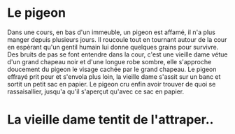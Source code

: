 ﻿# Le pigeon 
Dans une cours, en bas d'un immeuble, un pigeon est affamé, il n'a plus manger depuis plusieurs jours.
Il roucoule tout en tournant autour de la cour en espèrant qu'un gentil humain lui donne quelques grains pour survivre.
Des bruits de pas se font entendre dans la cour, c'est une vieille dame vétue d'un grand chapeau noir et d'une longue robe sombre, elle s'approche doucement du pigeon 
le visage cachée par le grand chapeau.
Le pigeon effrayé prit peur et s'envola plus loin, la vieille dame s'assit sur un banc et sortit un petit sac en papier. 
Le pigeon cru enfin avoir trouver de quoi se rassaisallier, jusqu'a qu'il s'aperçut qu'avec ce sac en papier.

# La vieille dame tentit de l'attraper..